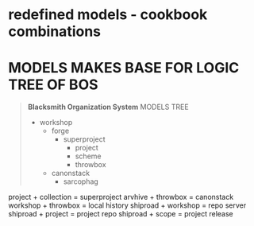 # redefined models - cookbook combinations

# MODELS MAKES BASE FOR LOGIC TREE OF BOS
> __Blacksmith Organization System__ MODELS TREE
> - workshop
>   - forge
>     - superproject
>       - project
>       - scheme
>       - throwbox
>   - canonstack
>     - sarcophag


project + collection = superproject
arvhive + throwbox = canonstack
workshop + throwbox = local history
shiproad + workshop = repo server
shiproad + project = project repo
shiproad + scope = project release
